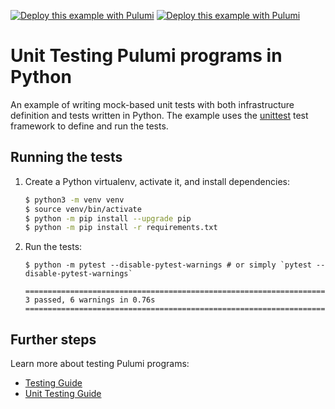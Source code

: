 [![Deploy this example with Pulumi](https://get.pulumi.com/new/button.svg)](https://app.pulumi.com/new?template=https://github.com/pulumi/examples/blob/master/testing-unit-py/README.md#gh-light-mode-only)
[![Deploy this example with Pulumi](https://get.pulumi.com/new/button-light.svg)](https://app.pulumi.com/new?template=https://github.com/pulumi/examples/blob/master/testing-unit-py/README.md#gh-dark-mode-only)

# Unit Testing Pulumi programs in Python

An example of writing mock-based unit tests with both infrastructure definition and tests written in Python. The example uses the [unittest](https://docs.python.org/3/library/unittest.html) test framework to define and run the tests.

## Running the tests

1. Create a Python virtualenv, activate it, and install dependencies:

   ```bash
   $ python3 -m venv venv
   $ source venv/bin/activate
   $ python -m pip install --upgrade pip
   $ python -m pip install -r requirements.txt
   ```

2.  Run the tests:

    ```
    $ python -m pytest --disable-pytest-warnings # or simply `pytest --disable-pytest-warnings`

    ====================================================================================================== 3 passed, 6 warnings in 0.76s =======================================================================================================

    ```

## Further steps

Learn more about testing Pulumi programs:

- [Testing Guide](https://www.pulumi.com/docs/guides/testing/)
- [Unit Testing Guide](https://www.pulumi.com/docs/guides/testing/unit/)
